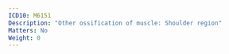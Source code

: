 ```yaml
---
ICD10: M6151
Description: "Other ossification of muscle: Shoulder region"
Matters: No
Weight: 0
---
```


